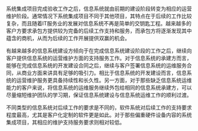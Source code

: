 
系统集成项目完成验收工作之后，信息系统就由前期的建设阶段转变为相应的运营维护阶段。通常情况下系统集成项目不同于其他项目，其特点在于后续的工作比较复杂，而且随着IT服务业的发展对信息系统不再是简单的交钥匙工程。越来越多的客户方要求承包方提供较为完备的后续工作支持和服务，而承包方将逐渐发现其中蕴含的商机，从而为后续的工作开展提供双赢的机会。

有越来越多的信息系统建设方倾向于在完成信息系统建设阶段的工作之后，继续向客户提供信息系统的运营维护方面的支持服务工作。对于信息系统的承建方而言，能够在完成信息系统的开发建设合同之后，继续与客户签署信息系统的运维服务合同，从商业方面来讲具有足够的吸引力。相比于信息系统的开发建设而言，信息系统的运营维护服务更具备持续性和长久性。另一方面，对于那些缺乏信息系统运维能力的客户来说，将信息系统的运维服务继续外包给相同的信息系统承建方，可以尽量缩短维护团队的学习期，保证信息系统建设与信息系统运维工作的顺利过渡。

不同类型的信息系统对后续工作的要求是不同的，软件系统对后续工作的支持要求程度最高，尤其是客户化定制的软件更是如此。对于那些偏重硬件设备内容的系统集成项目，其相应的维护支持服务要求则相对较低。
